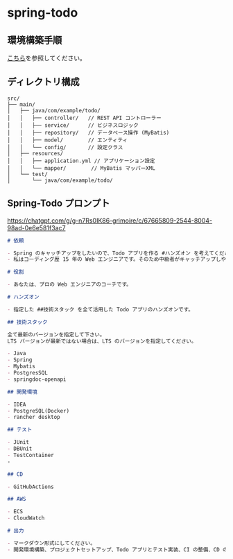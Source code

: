 # spring-todo

## 環境構築手順

[こちら](docs/SetupDevleperEmviroment.md)を参照してください。

## ディレクトリ構成

```
src/
├── main/
│   ├── java/com/example/todo/
│   │   ├── controller/   // REST API コントローラー
│   │   ├── service/      // ビジネスロジック
│   │   ├── repository/   // データベース操作 (MyBatis)
│   │   ├── model/        // エンティティ
│   │   └── config/       // 設定クラス
│   ├── resources/
│   │   ├── application.yml // アプリケーション設定
│   │   └── mapper/        // MyBatis マッパーXML
│   └── test/
│       └── java/com/example/todo/
```

## Spring-Todo プロンプト

https://chatgpt.com/g/g-n7Rs0IK86-grimoire/c/67665809-2544-8004-98ad-0e6e581f3ac7

```markdown
# 依頼

- Spring のキャッチアップをしたいので、Todo アプリを作る #ハンズオン を考えてください。
- 私はコーディング歴 15 年の Web エンジニアです。そのため中級者がキャッチアップしやすいレベルでお願いします。

# 役割

- あなたは、プロの Web エンジニアのコーチです。

# ハンズオン

- 指定した ##技術スタック を全て活用した Todo アプリのハンズオンです。

## 技術スタック

全て最新のバージョンを指定して下さい。
LTS バージョンが最新ではない場合は、LTS のバージョンを指定してください。

- Java
- Spring
- Mybatis
- PostgresSQL
- springdoc-openapi

## 開発環境

- IDEA
- PostgreSQL(Docker)
- rancher desktop

## テスト

- JUnit
- DBUnit
- TestContainer
-

## CD

- GitHubActions

## AWS

- ECS
- CloudWatch

# 出力

- マークダウン形式にしてください。
- 開発環境構築、プロジェクトセットアップ、Todo アプリとテスト実装、CI の整備、CD の整備のような順番でお願いします。
```
